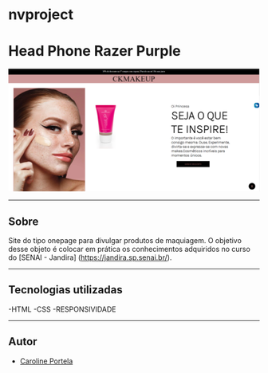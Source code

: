 # nvproject
# Head Phone Razer Purple

![](./img/site.PNG)

---

## Sobre
Site do tipo onepage para divulgar produtos de maquiagem.
O objetivo desse objeto é colocar em prática os conhecimentos adquiridos no curso do [SENAI - Jandira] (https://jandira.sp.senai.br/).

----

## Tecnologias utilizadas 
-HTML
-CSS
-RESPONSIVIDADE

---
## Autor
- [Caroline Portela](https://github.com/carolineportela)
